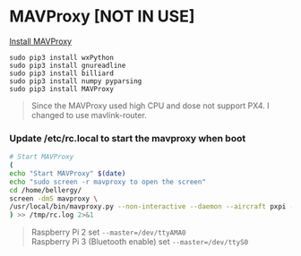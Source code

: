 # MAVProxy [**NOT IN USE**]

[Install MAVProxy](https://ardupilot.github.io/MAVProxy/html/getting_started/download_and_installation.html#mac)

    sudo pip3 install wxPython
    sudo pip3 install gnureadline
    sudo pip3 install billiard
    sudo pip3 install numpy pyparsing
    sudo pip3 install MAVProxy

> Since the MAVProxy used high CPU and dose not support PX4. I changed to use mavlink-router. 

### Update /etc/rc.local to start the mavproxy when boot
```sh
# Start MAVProxy
(
echo "Start MAVProxy" $(date)
echo "sudo screen -r mavproxy to open the screen"
cd /home/bellergy/
screen -dmS mavproxy \
/usr/local/bin/mavproxy.py --non-interactive --daemon --aircraft pxpi --master=/dev/ttyAMA0 --baudrate 115200 --out=udpbcast:192.168.192.255:14550 --out=udp:127.0.0.1:14550
) >> /tmp/rc.log 2>&1
```
> Raspberry Pi 2 set `--master=/dev/ttyAMA0`<br>
> Raspberry Pi 3 (Bluetooth enable) set `--master=/dev/ttyS0`